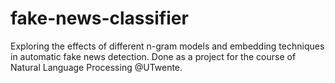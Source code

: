 # fake-news-classifier
Exploring the effects of different n-gram models and embedding techniques in automatic fake news detection. Done as a project for the course of Natural Language Processing @UTwente.
